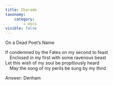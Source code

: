 ```yaml
---
title: Charade
taxonomy:
    category:
        - docs
visible: false
---
```


<span class="title">On a Dead Poet’s Name</span>

If condemned by the Fates on my second to feast  
&emsp;Enclosed in my first with some ravenous beast  
Let this wish of my soul be propitiously heard  
&emsp;May the song of my perils be sung by my third

<span class="pencil">Answer: Denham</span>